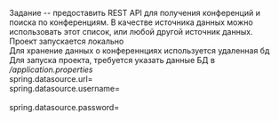 Задание -- предоставить REST API для получения конференций и поиска по конференциям. В качестве источника данных можно использовать этот список, или любой другой источник данных.  
Проект запускается локально <br>
Для хранение данных о конференнциях используется удаленная бд <br>
Для запуска проекта, требуется указать данные БД в */application.properties*  <br>
spring.datasource.url=<br>
spring.datasource.username=<br>  
spring.datasource.password=<br>
